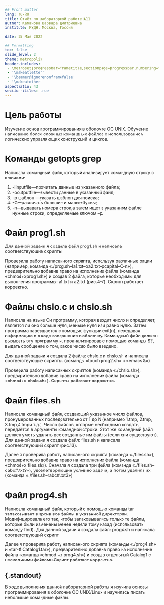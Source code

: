 ```yaml
---
## Front matter
lang: ru-RU
title: Отчёт по лабораторной работе №11
author: Кабанова Варвара Дмитриевна
institute: РУДН, Москва, Россия

date: 25 Мая 2022

## Formatting
toc: false
slide_level: 2
theme: metropolis
header-includes: 
 - \metroset{progressbar=frametitle,sectionpage=progressbar,numbering=fraction}
 - '\makeatletter'
 - '\beamer@ignorenonframefalse'
 - '\makeatother'
aspectratio: 43
section-titles: true
---
```


# Цель работы

Изучение основ программирования в оболочке ОС UNIX. Обучение написанию более сложных командных файлов с использованием логических управляющих конструкций и циклов.

# Команды getopts grep

Написала командный файл, который анализирует командную строку с ключами: 
1. -iinputfile—прочитать данные из указанного файла; 
2. -ooutputfile—вывести данные в указанный файл; 
3. -p шаблон —указать шаблон для поиска; 
4. -C—различать большие и малые буквы; 
5. -n—выдавать номера строк,а затем ищет в указанном файле нужные строки, определяемые ключом –p. 

# Файл prog1.sh

Для  данной  задачи  я  создала  файл prog1.sh и  написала соответствующие скрипты 

Проверила работу написанного скрипта, используя различные опции (например, команда «./prog.sh–Ia1.txt–oa2.txt–pcapital–C-n»), предварительно добавив право на исполнение файла (команда «chmod+xprog1.sh») и  создав  2  файла,  которые  необходимы  для  выполнения программы: a1.txt и a2.txt (рис.4-7). Скрипт работает корректно. 

# Файлы chslo.c и chslo.sh

Написала на языке Си программу, которая вводит число и определяет, является  ли  оно  больше  нуля,  меньше  нуля  или  равно  нулю.  Затем программа  завершается  с  помощью  функции exit(n),  передавая информацию в о коде завершения в оболочку. Командный файл должен вызывать  эту  программу  и,  проанализировав  с  помощью  команды  $?, выдать сообщение о том, какое число было введено. 

Для  данной  задачи  я  создала  2  файла: chslo.c и chslo.sh и написала соответствующие скрипты. (команды «touch prog2.sh» и «emacs &») 

Проверила работу написанных скриптов (команда «./chslo.sh»), предварительно добавив право на исполнение файла (команда «chmod+x chslo.sh»). Скрипты работают корректно. 

# Файл files.sh

Написала командный файл, создающий  указанное  число  файлов, пронумерованных  последовательно  от  1  до N (например  1.tmp,  2.tmp, 3.tmp,4.tmpи т.д.). Число файлов, которые необходимо создать, передаётся в аргументы командной строки. Этот же командный файл должен уметь удалять все созданные им файлы (если они существуют). Для данной задачи я создала файл: files.sh и  написала соответствующий скрипт (рис.13).

Далее  я  проверила  работу  написанного  скрипта  (команда «./files.sh»), предварительно добавив право на исполнение файла (команда «chmod+x files.sh»). Сначала я создала три файла (команда «./files.sh–cabc#.txt3»), удовлетворяющие условию задачи, а потом удалила их (команда «./files.sh–rabc#.txt3») 

# Файл prog4.sh

Написала командный файл, который с помощью команды tar запаковывает в архив все файлы в указанной директории. Модифицировала его так, чтобы запаковывались только те файлы, которые были изменены менее недели тому назад (использовать команду find). Для данной задачи я создала файл: prog4.sh и  написала соответствующий скрипт 

Далее я проверила работу написанного скрипта (команды «./prog4.sh» и «tar-tf Catalog1.tar»), предварительно добавив  право  на  исполнение файла  (команда «chmod +x prog4.sh») и создав отдельный Catalog1  с несколькими файлами.Скрипт работает корректно.

## {.standout}

В ходе выполнения данной лабораторной работы я изучила основы программирования в оболочке ОС UNIX/Linux и научилась писать небольшие командные файлы.

